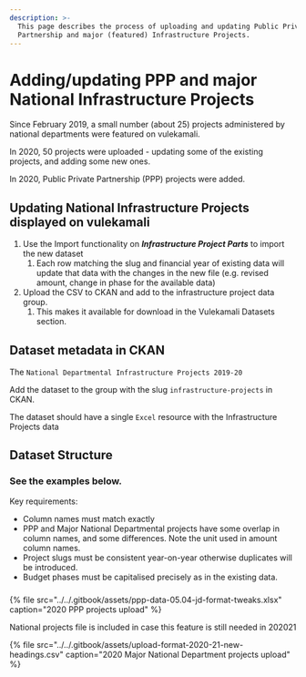 ```yaml
---
description: >-
  This page describes the process of uploading and updating Public Privrate
  Partnership and major (featured) Infrastructure Projects.
---
```


# Adding/updating PPP and major National Infrastructure Projects

Since February 2019, a small number \(about 25\) projects administered by national departments were featured on vulekamali.

In 2020, 50 projects were uploaded - updating some of the existing projects, and adding some new ones.

In 2020, Public Private Partnership \(PPP\) projects were added.

## Updating National Infrastructure Projects displayed on vulekamali

1. Use the Import functionality on _**Infrastructure Project Parts**_ to import the new dataset
   1. Each row matching the slug and financial year of existing data will update that data with the changes in the new file \(e.g. revised amount, change in phase for the available data\)
2. Upload the CSV to CKAN and add to the infrastructure project data group.
   1. This makes it available for download in the Vulekamali Datasets section.

## Dataset metadata in CKAN

The  `National Departmental Infrastructure Projects 2019-20` 

Add the dataset to the group with the slug `infrastructure-projects`  in CKAN.

The dataset should have a single `Excel` resource with the Infrastructure Projects data

## Dataset Structure

### See the examples below.

Key requirements:

* Column names must match exactly
* PPP and Major National Departmental projects have some overlap in column names, and some differences. Note the unit used in amount column names.
* Project slugs must be consistent year-on-year otherwise duplicates will be introduced.
* Budget phases must be capitalised precisely as in the existing data.

### 

{% file src="../../.gitbook/assets/ppp-data-05.04-jd-format-tweaks.xlsx" caption="2020 PPP projects upload" %}

National projects file is included in case this feature is still needed in 202021

{% file src="../../.gitbook/assets/upload-format-2020-21-new-headings.csv" caption="2020 Major National Department projects upload" %}



